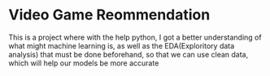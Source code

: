 # Video Game Reommendation

This is a project where with the help python, I got a better understanding of what might machine learning is, as well as the EDA(Exploritory data analysis) that must be done beforehand, so that we can use clean data, which will help our models be more accurate
